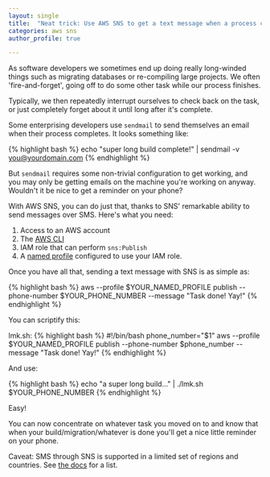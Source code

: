 ```yaml
---
layout: single
title:  "Neat trick: Use AWS SNS to get a text message when a process completes"
categories: aws sns
author_profile: true

---
```


As software developers we sometimes end up doing really long-winded things such as migrating databases or re-compiling large projects. We often 'fire-and-forget', going off to do some other task while our process finishes.

Typically, we then repeatedly interrupt ourselves to check back on the task, or just completely forget about it until long after it's complete.

Some enterprising developers use `sendmail` to send themselves an email when their process completes. It looks something like:

{% highlight bash %}
echo "super long build complete!" | sendmail -v you@yourdomain.com
{% endhighlight %}

But `sendmail` requires some non-trivial configuration to get working, and you may only be getting emails on the machine you're working on anyway. Wouldn't it be nice to get a reminder on your phone?

With AWS SNS, you can do just that, thanks to SNS' remarkable ability to send messages over SMS. Here's what you need:

1. Access to an AWS account
2. The [AWS CLI][aws-cli]
3. IAM role that can perform `sns:Publish`
4. A [named profile][aws-cli-profiles] configured to use your IAM role.

Once you have all that, sending a text message with SNS is as simple as:

{% highlight bash %}
aws --profile $YOUR_NAMED_PROFILE publish --phone-number $YOUR_PHONE_NUMBER --message "Task done! Yay!"
{% endhighlight %}

You can scriptify this:

lmk.sh:
{% highlight bash %}
#!/bin/bash
phone_number="$1"
aws --profile $YOUR_NAMED_PROFILE publish --phone-number $phone_number --message "Task done! Yay!"
{% endhighlight %}

And use:

{% highlight bash %}
echo "a super long build..." | ./lmk.sh $YOUR_PHONE_NUMBER
{% endhighlight %}

Easy!

You can now concentrate on whatever task you moved on to and know that when your build/migration/whatever is done you'll get a nice little reminder on your phone.

Caveat: SMS through SNS is supported in a limited set of regions and countries. See [the docs][aws-sns-sms-regions] for a list.

[aws-cli]: https://docs.aws.amazon.com/cli/latest/userguide/installing.html
[aws-cli-profiles]: https://docs.aws.amazon.com/cli/latest/userguide/cli-multiple-profiles.html
[aws-sns-sms-regions]: https://docs.aws.amazon.com/sns/latest/dg/sms_supported-countries.html